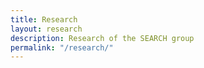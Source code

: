```yaml
---
title: Research
layout: research
description: Research of the SEARCH group
permalink: "/research/"
---
```


